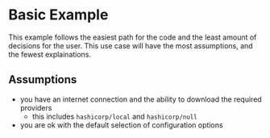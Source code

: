# Basic Example

This example follows the easiest path for the code and the least amount of decisions for the user.
This use case will have the most assumptions, and the fewest explainations.

## Assumptions

- you have an internet connection and the ability to download the required providers
  - this includes `hashicorp/local` and `hashicorp/null`
- you are ok with the default selection of configuration options
